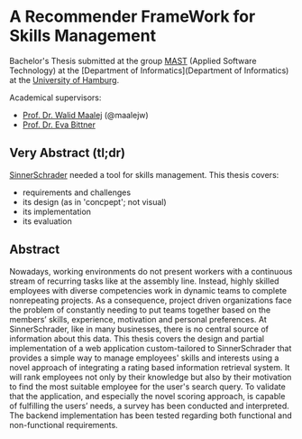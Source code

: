# A Recommender FrameWork for Skills Management
Bachelor's Thesis submitted at the group [MAST](https://mast.informatik.uni-hamburg.de/) (Applied Software Technology) at the [Department of Informatics](Department of Informatics) at the [University of Hamburg](https://www.uni-hamburg.de/en.html).

Academical supervisors:
* [Prof. Dr. Walid Maalej](https://mast.informatik.uni-hamburg.de/people/walidmaalej/) (@maalejw)
* [Prof. Dr. Eva Bittner](https://www.inf.uni-hamburg.de/inst/ab/wists/people/bittner.html)

## Very Abstract (tl;dr)
[SinnerSchrader](https://sinnerschrader.com) needed a tool for skills management. This thesis covers:
* requirements and challenges
* its design (as in 'concpept'; not visual)
* its implementation
* its evaluation

## Abstract
Nowadays, working environments do not present workers with a continuous stream of recurring tasks like at the assembly line. Instead, highly skilled employees with diverse competencies work in dynamic teams to complete nonrepeating projects.
As a consequence, project driven organizations face the problem of constantly needing to put teams together based on the members’ skills, experience, motivation and personal preferences. At SinnerSchrader, like in many businesses, there is no central source of information about this data.
This thesis covers the design and partial implementation of a web application custom-tailored to SinnerSchrader that provides a simple way to manage employees' skills and interests using a novel approach of integrating a rating based information retrieval system. It will rank employees not only by their knowledge but also by their motivation to find the most suitable employee for the user's search query.
To validate that the application, and especially the novel scoring approach, is capable of fulfilling the users’ needs, a survey has been conducted and interpreted. The backend implementation has been tested regarding both functional and non-functional requirements.
